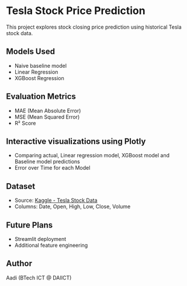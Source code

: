 # Tesla Stock Price Prediction

This project explores stock closing price prediction using historical Tesla stock data.

## Models Used
- Naive baseline model
- Linear Regression
- XGBoost Regression

## Evaluation Metrics
- MAE (Mean Absolute Error)
- MSE (Mean Squared Error)
- R² Score

## Interactive visualizations using Plotly
- Comparing actual, Linear regression model, XGBoost model and Baseline model predictions
- Error over Time for each Model 

## Dataset
- Source: [Kaggle - Tesla Stock Data](https://www.kaggle.com/datasets/jillanisofttech/tesla-stock-price) 
- Columns: Date, Open, High, Low, Close, Volume

## Future Plans
- Streamlit deployment
- Additional feature engineering

## Author
Aadi (BTech ICT @ DAIICT)
